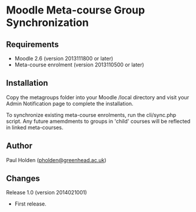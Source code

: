 Moodle Meta-course Group Synchronization
=========================================

Requirements
------------
- Moodle 2.6 (version 2013111800 or later)
- Meta-course enrolment (version 2013110500 or later)

Installation
------------
Copy the metagroups folder into your Moodle /local directory and visit your Admin Notification page to complete the installation.

To synchronize existing meta-course enrolments, run the cli/sync.php script. Any future amemdments to groups in 'child' courses will
be reflected in linked meta-courses.

Author
------
Paul Holden (pholden@greenhead.ac.uk)

Changes
-------
Release 1.0 (version 2014021001)
- First release.
